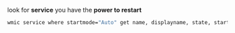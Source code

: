 
look for **service** you have the **power to restart**

```bash
wmic service where startmode="Auto" get name, displayname, state, startmode
```
